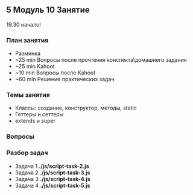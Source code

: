 ## 5 Модуль 10 Занятие

19.30 начало!

### План занятия

- Разминка
- ~25 min Вопросы после прочтения конспекта\домашнего задания
- ~25 min Kahoot
- ~10 min Вопросы после Kahoot
- ~60 min Решение практических задач

### Темы занятия

- Классы: создание, конструктор, методы, static
- Геттеры и сеттеры
- extends и super

### Вопросы

### Разбор задач

- Задача 1 **./js/script-task-2.js**
- Задача 2 **./js/script-task-3.js**
- Задача 3 **./js/script-task-4.js**
- Задача 4 **./js/script-task-5.js**
